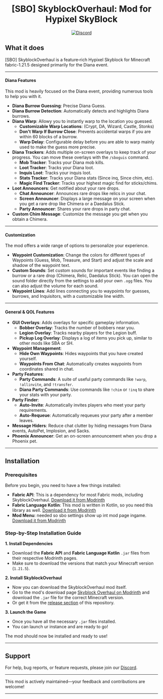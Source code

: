 <h1 align="center">
  [SBO] SkyblockOverhaul: Mod for Hypixel SkyBlock
</h1>


<div align="center">
  
[![Discord](https://img.shields.io/discord/1163913835514699886?label=discord&color=9089DA&logo=discord&style=for-the-badge)](https://discord.gg/QvM6b9jsJD)
</div>

## What it does

[SBO] SkyblockOverhaul is a feature‐rich Hypixel Skyblock for Minecraft fabric-1.21.5 designed primarily for the Diana event.

---

#### Diana Features
This mod is heavily focused on the Diana event, providing numerous tools to help you with it.

* **Diana Burrow Guessing**: Precise Diana Guess.
* **Diana Burrow Detection**: Automatically detects and highlights Diana burrows.
* **Diana Warp**: Allowy you to instantly warp to the location you guessed.
  * **Customizable Warp Locations**: (Crypt, DA, Wizard, Castle, Stonks)
  * **Don't Warp If Burrow Close**: Prevents accidental warps if you are within 60 blocks of a burrow.
  * **Warp Delay**: Configurable delay before you are able to warp mainly used to make the guess more precise.
* **Diana Trackers**: Adds multiple on-screen overlays to keep track of your progress. You can move these overlays with the `/sboguis` command.
  * **Mob Tracker**: Tracks your Diana mob kills.
  * **Loot Tracker**: Tracks your Diana loot.
  * **Inquis Loot**: Tracks your inquis loot.
  * **Stats Tracker**: Tracks your Diana stats (Since inq, Since chim, etc).
  * **Magic Find Tracker**: Tracks your highest magic find for sticks/chims.
* **Loot Announcers**: Get notified about your rare drops.
  * **Chat Announcer**: Announces rare drops like relics in your chat.
  * **Screen Announcer**: Displays a large message on your screen when you get a rare drop like Chimera or a Daedalus Stick.
  * **Party Announcer**: Shares your rare drops in party chat.
* **Custom Chim Message**: Customize the message you get when you obtain a Chimera.

---

#### Customization
The mod offers a wide range of options to personalize your experience.

* **Waypoint Customization**: Change the colors for different types of Waypoints (Guess, Mob, Treasure, and Start) and adjust the scale and shadow of the waypoint text.
* **Custom Sounds**: Set custom sounds for important events like finding a burrow or a rare drop (Chimera, Relic, Daedalus Stick). You can open the sound folder directly from the settings to add your own `.ogg` files. You can also adjust the volume for each sound.
* **Waypoint Lines**: Add lines connecting you to waypoints for guesses, burrows, and Inquisitors, with a customizable line width.

---
#### General & QOL Features
* **GUI Overlays**: Adds overlays for specific gameplay information.
  * **Bobber Overlay**: Tracks the number of bobbers near you.
  * **Legion Overlay**: Tracks nearby players for the Legion buff.
  * **Pickup Log Overlay**: Displays a log of items you pick up, similar to other mods like SBA or SH.
* **Waypoint Management**:
  * **Hide Own Waypoints**: Hides waypoints that you have created yourself.
  * **Waypoints From Chat**: Automatically creates waypoints from coordinates shared in chat.
* **Party Features**:
  * **Party Commands**: A suite of useful party commands like `!warp`, `!allinvite`, and `!transfer`.
  * **Diana Party Commands**: Use commands like `!chim` or `!inq` to share your stats with your party.
* **Party Finder**:
  * **Auto-Invite**: Automatically invites players who meet your party requirements.
  * **Auto-Requeue**: Automatically requeues your party after a member leaves.
* **Message Hiders**: Reduce chat clutter by hiding messages from Diana events, AutoPet, Implosion, and Sacks.
* **Phoenix Announcer**: Get an on-screen announcement when you drop a Phoenix pet.

---

## Installation

### Prerequisites

Before you begin, you need to have a few things installed:

* **Fabric API**: This is a dependency for most Fabric mods, including SkyblockOverhaul. [Download it from Modrinth](https://modrinth.com/mod/fabric-api)
* **Fabric Language Kotlin**: This mod is written in Kotlin, so you need this library as well. [Download it from Modrinth](https://modrinth.com/mod/fabric-language-kotlin)
* **Mod Menu**: needed so sbo settings show up int mod page ingame. [Download it from Modrinth](https://modrinth.com/mod/modmenu)

### Step-by-Step Installation Guide

**1. Install Dependencies**
* Download the **Fabric API** and **Fabric Language Kotlin** `.jar` files from their respective Modrinth pages.
* Make sure to download the versions that match your Minecraft version (`1.21.5`).

**2. Install SkyblockOverhaul**

* Now you can download the SkyblockOverhaul mod itself.
* Go to the mod's download page [Skyblock Overhaul on Modrinth](https://modrinth.com/mod/skyblock-overhaul) and download the `.jar` file for the correct Minecraft version.
* Or get it from the [release section](https://github.com/SkyblockOverhaul/SBO-Kotlin/releases) of this repository.

**3. Launch the Game**

* Once you have all the necessary `.jar` files installed.
* You can launch ur instance and are ready to go!

The mod should now be installed and ready to use!

---

## Support

For help, bug reports, or feature requests, please join our [Discord](https://discord.gg/QvM6b9jsJD).

---

This mod is actively maintained—your feedback and contributions are welcome!

---
